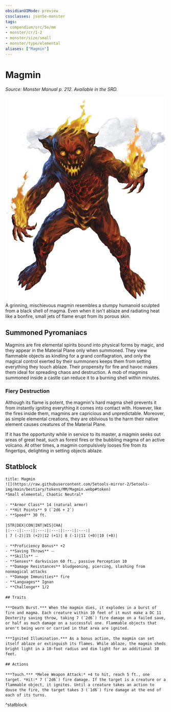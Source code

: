 ```yaml
---
obsidianUIMode: preview
cssclasses: json5e-monster
tags:
- compendium/src/5e/mm
- monster/cr/1-2
- monster/size/small
- monster/type/elemental
aliases: ["Magmin"]
---
```

# Magmin
*Source: Monster Manual p. 212. Available in the SRD.*  

![](https://raw.githubusercontent.com/5etools-mirror-2/5etools-img/main/bestiary/MM/Magmin.webp#right)  
A grinning, mischievous magmin resembles a stumpy humanoid sculpted from a black shell of magma. Even when it isn't ablaze and radiating heat like a bonfire, small jets of flame erupt from its porous skin.

## Summoned Pyromaniacs

Magmins are fire elemental spirits bound into physical forms by magic, and they appear in the Material Plane only when summoned. They view flammable objects as kindling for a grand conflagration, and only the magical control exerted by their summoners keeps them from setting everything they touch ablaze. Their propensity for fire and havoc makes them ideal for spreading chaos and destruction. A mob of magmins summoned inside a castle can reduce it to a burning shell within minutes.

### Fiery Destruction

Although its flame is potent, the magmin's hard magma shell prevents it from instantly igniting everything it comes into contact with. However, like the fires inside them, magmins are capricious and unpredictable. Moreover, as simple elemental creations, they are oblivious to the harm their native element causes creatures of the Material Plane.

If it has the opportunity while in service to its master, a magmin seeks out areas of great heat, such as forest fires or the bubbling magma of an active volcano. At other times, a magmin compulsively looses fire from its fingertips, delighting in setting objects ablaze.


## Statblock

```ad-statblock
title: Magmin
![](https://raw.githubusercontent.com/5etools-mirror-2/5etools-img/main/bestiary/tokens/MM/Magmin.webp#token)
*Small elemental, Chaotic Neutral*

- **Armor Class** 14 (natural armor)
- **Hit Points** 9 (`2d6 + 2`) 
- **Speed** 30 ft.

|STR|DEX|CON|INT|WIS|CHA|
|:---:|:---:|:---:|:---:|:---:|:---:|
| 7 (-2)|15 (+2)|12 (+1)| 8 (-1)|11 (+0)|10 (+0)|

- **Proficiency Bonus** +2
- **Saving Throws** ⏤
- **Skills** ⏤
- **Senses** darkvision 60 ft., passive Perception 10
- **Damage Resistances** bludgeoning, piercing, slashing from nonmagical attacks
- **Damage Immunities** fire
- **Languages** Ignan
- **Challenge** 1/2

## Traits

***Death Burst.*** When the magmin dies, it explodes in a burst of fire and magma. Each creature within 10 feet of it must make a DC 11 Dexterity saving throw, taking 7 (`2d6`) fire damage on a failed save, or half as much damage on a successful one. Flammable objects that aren't being worn or carried in that area are ignited.

***Ignited Illumination.*** As a bonus action, the magmin can set itself ablaze or extinguish its flames. While ablaze, the magmin sheds bright light in a 10-foot radius and dim light for an additional 10 feet.

## Actions

***Touch.*** *Melee Weapon Attack:* +4 to hit, reach 5 ft., one target. *Hit:* 7 (`2d6`) fire damage. If the target is a creature or a flammable object, it ignites. Until a creature takes an action to douse the fire, the target takes 3 (`1d6`) fire damage at the end of each of its turns.
```
^statblock